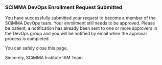 ### SCiMMA DevOps Enrollment Request Submitted

You have successfully submitted your request to become a member of the SCiMMA DevOps team. Your enrollment still needs to be approved. Please be patient, a notification has already been sent to one or more approvers in the DevOps group and you will be notified by email when the approval process is completed.

You can safely close this page.

Sincerely,
SCiMMA Institute IAM Team
